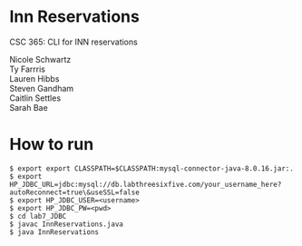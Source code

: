 # Inn Reservations
CSC 365: CLI for INN reservations

Nicole Schwartz  
Ty Farrris  
Lauren Hibbs  
Steven Gandham  
Caitlin Settles  
Sarah Bae  

# How to run
```
$ export export CLASSPATH=$CLASSPATH:mysql-connector-java-8.0.16.jar:.
$ export HP_JDBC_URL=jdbc:mysql://db.labthreesixfive.com/your_username_here?autoReconnect=true\&useSSL=false
$ export HP_JDBC_USER=<username>
$ export HP_JDBC_PW=<pwd>
$ cd lab7_JDBC
$ javac InnReservations.java
$ java InnReservations
```
